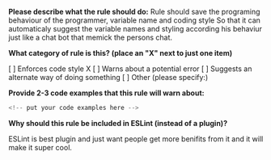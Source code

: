 **Please describe what the rule should do:**
Rule should save the programing behaviour of the programmer, variable name and coding style So that it can automaticaly suggest the variable names and styling according his behaviur just like a chat bot that memick the persons chat.

**What category of rule is this? (place an "X" next to just one item)**

[ ] Enforces code style X
[ ] Warns about a potential error
[ ] Suggests an alternate way of doing something
[ ] Other (please specify:)

**Provide 2-3 code examples that this rule will warn about:**

```js
<!-- put your code examples here -->
```

**Why should this rule be included in ESLint (instead of a plugin)?**

ESLint is best plugin and just want people get more benifits from it and it will make it super cool.
